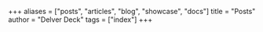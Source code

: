 +++
aliases = ["posts", "articles", "blog", "showcase", "docs"]
title = "Posts"
author = "Delver Deck"
tags = ["index"]
+++
